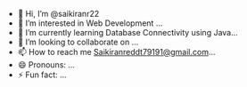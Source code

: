 - 👋 Hi, I’m @saikiranr22
- 👀 I’m interested in Web Development  ...
- 🌱 I’m currently learning Database Connectivity using Java...
- 💞️ I’m looking to collaborate on ...
- 📫 How to reach me  Saikiranreddt79191@gmail.com...
- 😄 Pronouns: ...
- ⚡ Fun fact: ...

<!---
saikiranr22/saikiranr22 is a ✨ special ✨ repository because its `README.md` (this file) appears on your GitHub profile.
You can click the Preview link to take a look at your changes.
--->
